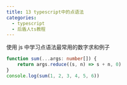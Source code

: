 ```yaml
---
title: 13 typescript中的点语法
categories:
  - typescript
  - 后盾人ts教程
---
```


使用 js 中学习点语法最常用的数字求和例子

```typescript
function sum(...args: number[]) {
	return args.reduce((s, n) => s + n, 0)
}
console.log(sum(1, 2, 3, 4, 5, 6))
```
